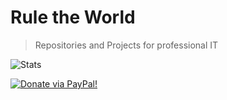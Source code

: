 
# Rule the World
> Repositories and Projects for professional IT

![Stats](https://github-readme-stats.vercel.app/api?username=adminph-de&show_icons=true&theme=merko)

<a href="https://img.shields.io/opencollective/sponsors/paypal?style=for-the-badge"><img alt="Donate via PayPal!" src="https://img.shields.io/opencollective/sponsors/paypal?style=for-the-badge">

<!--

### Hi there 👋

<!--
**adminph-de/adminph-de** is a ✨ _special_ ✨ repository because its `README.md` (this file) appears on your GitHub profile.

Here are some ideas to get you started:

- 🔭 I’m currently working on ...
- 🌱 I’m currently learning ...
- 👯 I’m looking to collaborate on ...
- 🤔 I’m looking for help with ...
- 💬 Ask me about ...
- 📫 How to reach me: ...
- 😄 Pronouns: ...
- ⚡ Fun fact: ...
-->
